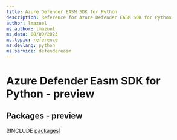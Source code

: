 ```yaml
---
title: Azure Defender EASM SDK for Python
description: Reference for Azure Defender EASM SDK for Python
author: lmazuel
ms.author: lmazuel
ms.data: 08/09/2023
ms.topic: reference
ms.devlang: python
ms.service: defendereasm
---
```

# Azure Defender Easm SDK for Python - preview
## Packages - preview
[!INCLUDE [packages](defender-easm-index.md)]